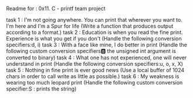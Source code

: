 Readme for : 0x11. C - printf team project

task 1 :  I'm not going anywhere. You can print that wherever you want to. I'm here and I'm a Spur for life
            (Write a function that produces output according to a format.)
task 2 :  Education is when you read the fine print. Experience is what you get if you don't
            (Handle the following conversion specifiers:d, i)
task 3 :  With a face like mine, I do better in print
            (Handle the following custom conversion specifiers:b: the unsigned int argument is converted to binary)
task 4 : What one has not experienced, one will never understand in print 
            (Handle the following conversion specifiers:u, o, x, X)
task 5 : Nothing in fine print is ever good news
            (Use a local buffer of 1024 chars in order to call write as little as possible.)
task 6 : My weakness is wearing too much leopard print
            (Handle the following custom conversion specifier:S : prints the string)
